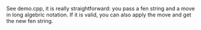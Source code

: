 See demo.cpp, it is really straightforward: you pass a fen string and a move in long algebric notation. If it is valid, you can also apply the move and get the new fen string.